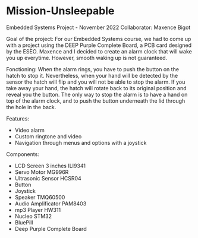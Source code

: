 # Mission-Unsleepable

Embedded Systems Project - November 2022
Collaborator: Maxence Bigot

Goal of the project: 
For our Embedded Systems course, we had to come up with a project using the DEEP Purple Complete Board, a PCB card designed by the ESEO. Maxence and I decided to create an alarm clock that will wake you up everytime. However, smooth waking up is not guaranteed.

Fonctioning:
When the alarm rings, you have to push the button on the hatch to stop it. Nevertheless, when your hand will be detected by the sensor the hatch will flip and you will not be able to stop the alarm. If you take away your hand, the hatch will rotate back to its original position and reveal you the button. The only way to stop the alarm is to have a hand on top of the alarm clock, and to push the button underneath the lid through the hole in the back.

Features:
- Video alarm
- Custom ringtone and video
- Navigation through menus and options with a joystick

Components:
- LCD Screen 3 inches ILI9341
- Servo Motor MG996R
- Ultrasonic Sensor HCSR04
- Button
- Joystick
- Speaker TMQ60500
- Audio Amplificator PAM8403
- mp3 Player HW311
- Nucleo STM32
- BluePill
- Deep Purple Complete Board
